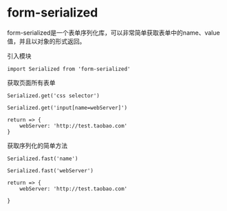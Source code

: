 # form-serialized

form-serialized是一个表单序列化库，可以非常简单获取表单中的name、value值，并且以对象的形式返回。

引入模块
```
import Serialized from 'form-serialized'
```

获取页面所有表单
```
Serialized.get('css selector')

Serialized.get('input[name=webServer]')

return => {
    webServer: 'http://test.taobao.com'
}

```

获取序列化的简单方法
```
Serialized.fast('name')

Serialized.fast('webServer')

return => {
    webServer: 'http://test.taobao.com'
    
}
```
